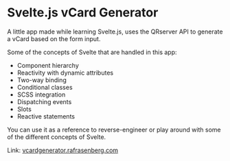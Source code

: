 # Svelte.js vCard Generator

A little app made while learning Svelte.js, uses the QRserver API to generate a vCard based on the form input. 

Some of the concepts of Svelte that are handled in this app:

- Component hierarchy
- Reactivity with dynamic attributes
- Two-way binding
- Conditional classes
- SCSS integration
- Dispatching events
- Slots
- Reactive statements

You can use it as a reference to reverse-engineer or play around with some of the different concepts of Svelte.

Link: [vcardgenerator.rafrasenberg.com](https://vcardgenerator.rafrasenberg.com)